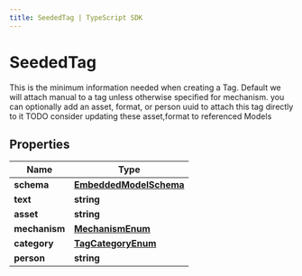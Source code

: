 ```yaml
---
title: SeededTag | TypeScript SDK
---
```



# SeededTag

This is the minimum information needed when creating a Tag.  Default we will attach manual to a tag unless otherwise specified for mechanism.  you can optionally add an asset, format, or person uuid to attach this tag directly to it  TODO consider updating these asset,format to referenced Models

## Properties

Name | Type
------------ | -------------
**schema** | [**EmbeddedModelSchema**](EmbeddedModelSchema)
**text** | **string**
**asset** | **string**
**mechanism** | [**MechanismEnum**](MechanismEnum)
**category** | [**TagCategoryEnum**](TagCategoryEnum)
**person** | **string**


